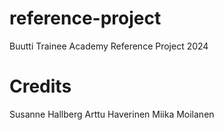 # reference-project

Buutti Trainee Academy Reference Project 2024

# Credits

Susanne Hallberg
Arttu Haverinen
Miika Moilanen
